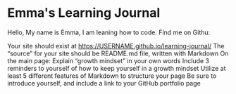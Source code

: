 # Emma's Learning Journal

Hello, My name is Emma, I am leaning how to code. Find me on Githu: 

Your site should exist at https://USERNAME.github.io/learning-journal/
The “source” for your site should be README.md file, written with Markdown
On the main page:
Explain “growth mindset” in your own words
Include 3 reminders to yourself of how to keep yourself in a growth mindset
Utilize at least 5 different features of Markdown to structure your page
Be sure to introduce yourself, and include a link to your GitHub portfolio page
